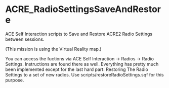 # ACRE_RadioSettingsSaveAndRestore
ACE Self Interaction scripts to Save and Restore ACRE2 Radio Settings between sessions.

(This mission is using the Virtual Reality map.)

You can access the fuctions via ACE Self Interaction -> Radios -> Radio Settings. Instructions are found there as well.
Everything has pretty much been implemented except for the last hard part: Restoring The Radio Settings to a set of new radios. Use scripts/restoreRadioSettings.sqf for this purpose.
